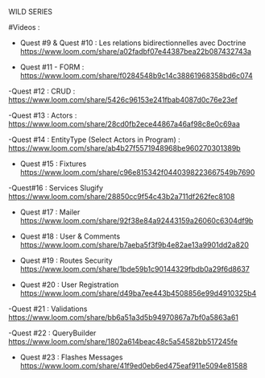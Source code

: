 WILD SERIES

#Videos : 

- Quest #9 & Quest #10 : Les relations bidirectionnelles avec Doctrine 
https://www.loom.com/share/a02fadbf07e44387bea22b087432743a

- Quest #11 - FORM :
https://www.loom.com/share/f0284548b9c14c38861968358bd6c074

-Quest #12 : CRUD : 
https://www.loom.com/share/5426c96153e241fbab4087d0c76e23ef

-Quest #13 : Actors : 
https://www.loom.com/share/28cd0fb2ece44867a46af98c8e0c69aa

-Quest #14 : EntityType (Select Actors in Program) :
https://www.loom.com/share/ab4b27f5571948968be960270301389b

- Quest #15 : Fixtures
https://www.loom.com/share/c96e815342f0440398223667549b7690

-Quest#16 : Services Slugify
https://www.loom.com/share/28850cc9f54c43b2a711df262fec8108

- Quest #17 : Mailer
https://www.loom.com/share/92f38e84a92443159a26060c6304df9b

- Quest #18 : User & Comments
https://www.loom.com/share/b7aeba5f3f9b4e82ae13a9901dd2a820

- Quest #19 : Routes Security
https://www.loom.com/share/1bde59b1c90144329fbdb0a29f6d8637

- Quest #20 : User Registration
https://www.loom.com/share/d49ba7ee443b4508856e99d4910325b4

-Quest #21 : Validations 
https://www.loom.com/share/bb6a51a3d5b94970867a7bf0a5863a61

-Quest #22 : QueryBuilder
https://www.loom.com/share/1802a614beac48c5a54582bb517245fe

- Quest #23 : Flashes Messages
https://www.loom.com/share/41f9ed0eb6ed475eaf911e5094e81588

